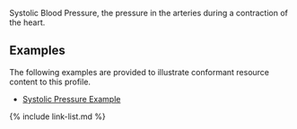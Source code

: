Systolic Blood Pressure, the pressure in the arteries during a contraction of the heart.  

## Examples ##

The following examples are provided to illustrate conformant resource content to this profile.

- [Systolic Pressure Example](Observation-systolicBloodPressure-example.html)


{% include link-list.md %}
